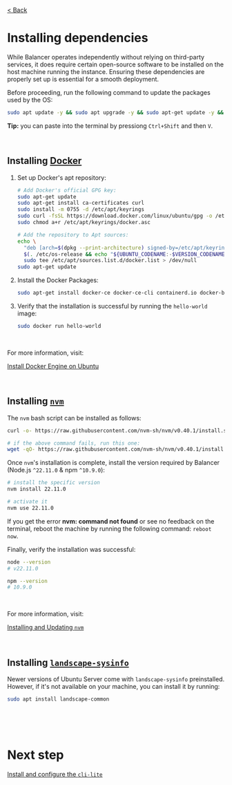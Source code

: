[< Back](../../README.md#getting-started)

# Installing dependencies

While Balancer operates independently without relying on third-party services, it does require certain open-source software to be installed on the host machine running the instance. Ensuring these dependencies are properly set up is essential for a smooth deployment.

Before proceeding, run the following command to update the packages used by the OS:

```bash
sudo apt update -y && sudo apt upgrade -y && sudo apt-get update -y && sudo apt-get upgrade -y
```

**Tip:** you can paste into the terminal by pressiong `Ctrl+Shift` and then `V`.


<br/>

## Installing [Docker](https://www.docker.com/)

1. Set up Docker's apt repository:

   ```bash
   # Add Docker's official GPG key:
   sudo apt-get update
   sudo apt-get install ca-certificates curl
   sudo install -m 0755 -d /etc/apt/keyrings
   sudo curl -fsSL https://download.docker.com/linux/ubuntu/gpg -o /etc/apt/keyrings/docker.asc
   sudo chmod a+r /etc/apt/keyrings/docker.asc

   # Add the repository to Apt sources:
   echo \
     "deb [arch=$(dpkg --print-architecture) signed-by=/etc/apt/keyrings/docker.asc] https://download.docker.com/linux/ubuntu \
     $(. /etc/os-release && echo "${UBUNTU_CODENAME:-$VERSION_CODENAME}") stable" | \
     sudo tee /etc/apt/sources.list.d/docker.list > /dev/null
   sudo apt-get update
   ```

2. Install the Docker Packages:

   ```bash
   sudo apt-get install docker-ce docker-ce-cli containerd.io docker-buildx-plugin docker-compose-plugin -y
   ```

3. Verify that the installation is successful by running the `hello-world` image:

   ```bash
   sudo docker run hello-world
   ```

<br/>

For more information, visit:

[Install Docker Engine on Ubuntu](https://docs.docker.com/engine/install/ubuntu/)





<br/>

## Installing [`nvm`](https://github.com/nvm-sh/nvm)

The `nvm` bash script can be installed as follows:

```bash
curl -o- https://raw.githubusercontent.com/nvm-sh/nvm/v0.40.1/install.sh | bash

# if the above command fails, run this one:
wget -qO- https://raw.githubusercontent.com/nvm-sh/nvm/v0.40.1/install.sh | bash
```

Once `nvm`'s installation is complete, install the version required by Balancer (Node.js `^22.11.0` & npm `^10.9.0`):

```bash
# install the specific version
nvm install 22.11.0

# activate it
nvm use 22.11.0
```

If you get the error **nvm: command not found** or see no feedback on the terminal, reboot the machine by running the following command: `reboot now`.


Finally, verify the installation was successful:

```bash
node --version
# v22.11.0

npm --version
# 10.9.0
```

<br/>

For more information, visit:

[Installing and Updating `nvm`](https://github.com/nvm-sh/nvm?tab=readme-ov-file#installing-and-updating)





<br/>

## Installing [`landscape-sysinfo`](https://manpages.ubuntu.com/manpages/xenial/man1/landscape-sysinfo.1.html)

Newer versions of Ubuntu Server come with `landscape-sysinfo` preinstalled. However, if it's not available on your machine, you can install it by running:

```bash
sudo apt install landscape-common
```



<br/><br/><br/>

# Next step

[Install and configure the `cli-lite`](../install-configure-cli-lite/index.md)